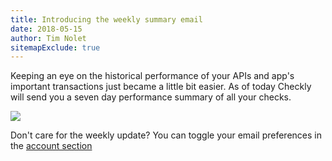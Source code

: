 ```yaml
---
title: Introducing the weekly summary email
date: 2018-05-15
author: Tim Nolet
sitemapExclude: true
---
```


Keeping an eye on the historical performance of your APIs and app's important transactions just became a little bit easier.
As of today Checkly will send you a seven day performance summary of all your checks.

![](/whats-new/weekly_summary.png)

Don't care for the weekly update? You can toggle your email preferences in the [account section](https://app.checklyhq.com/account/emails)

<!--more-->
